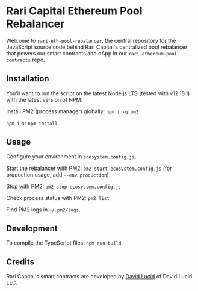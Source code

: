 # Rari Capital Ethereum Pool Rebalancer

Welcome to `rari-eth-pool-rebalancer`, the central repository for the JavaScript source code behind Rari Capital's centralized pool rebalancer that powers our smart contracts and dApp in our `rari-ethereum-pool-contracts` repo.

## Installation

You'll want to run the script on the latest Node.js LTS (tested with v12.18.1) with the latest version of NPM.

Install PM2 (process manager) globally: `npm i -g pm2`

`npm i` or `npm install`

## Usage

Configure your environment in `ecosystem.config.js`.

Start the rebalancer with PM2: `pm2 start ecosystem.config.js` (for production usage, add `--env production`)

Stop with PM2: `pm2 stop ecosystem.config.js`

Check process status with PM2: `pm2 list`

Find PM2 logs in `~/.pm2/logs`.

## Development

To compile the TypeScript files: `npm run build`

## Credits

Rari Capital's smart contracts are developed by [David Lucid](https://github.com/davidlucid) of David Lucid LLC.
